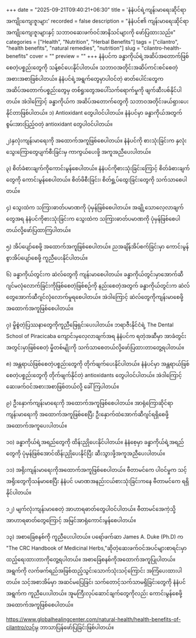 +++
date = "2025-09-21T09:40:21+06:30"
title = 'နံနံပင်ရဲ့ကျန်းမာရေးဆိုင်ရာ အကျိုးကျေးဇူးများ'
recorded = false
description = "နံနံပင်၏ ကျန်းမာရေးဆိုင်ရာ အကျိုးကျေးဇူးများနှင့် သဘာဝဆေးဖက်ဝင်အာနိသင်များကို ဖော်ပြထားသည်။"
categories = ["Health", "Nutrition", "Herbal Benefits"]
tags = ["cilantro", "health benefits", "natural remedies", "nutrition"]
slug = "cilantro-health-benefits"
cover = ""
preview = ""
+++
နံနံပင်က ခန္ဓာကိုယ်ရဲ့အဆိပ်အတောက်ဖြစ်စေတဲ့ပစ္စည်းတွေကို သန့်စင်ပေးနိုင်ပါတယ်။ သဘာဝအတိုင်းအဆိပ်ကင်းစင်စေတဲ့အစားအစာဖြစ်ပါတယ်။ နံနံပင်ရဲ့အရွက်တွေမှာပါဝင်တဲ့ ဓာတ်ပေါင်းတွေက အဆိပ်အတောက်ပစ္စည်းတွေမှ တစ်ရှုးတွေအပေါ်သက်ရောက်မှုကို ဖျက်ဆီးပစ်နိုင်ပါတယ်။ အဲဒါကြောင့် ခန္ဓာကိုယ်က အဆိပ်အတောက်တွေကို သဘာဝအတိုင်းဖယ်ရှားပေးနိုင်တာဖြစ်ပါတယ်။
၁) Antioxidant တွေပါဝင်ပါတယ်။
နံနံပင်မှာ ခန္ဓာကိုယ်အတွက် စွမ်းအားပြည့်ဝတဲ့ antioxidant တွေပါဝင်ပါတယ်။

၂)နှလုံးကျန်းမာရေးကို အထောက်အကူဖြစ်စေပါတယ်။
နံနံပင်ကို စားသုံးခြင်းက နှလုံးသွေးကြောတွေပျက်စီးခြင်းမှ ကာကွယ်ပေးဖို့ အကူအညီပေးပါတယ်။

၃) စိတ်ခံစားချက်ကိုကောင်းမွန်စေပါတယ်။
နံနံပင်ကိုစားသုံးခြင်းကြောင့် စိတ်ခံစားချက်တွေကို ကောင်းမွန်စေပါတယ်။ စိတ်ဖိစီးခြင်း၊ စိတ်ရှု့ပ်ထွေးခြင်းတွေကို သက်သာစေပါတယ်။

၄) သွေးထဲက သကြားဓာတ်ပမာဏကို ပုံမှန်ဖြစ်စေပါတယ်။
အချို့သောလေ့လာချက်တွေအရ နံနံပင်ကိုစားသုံးခြင်းက သွေးထဲက သကြားဓာတ်ပမာဏကို ပုံမှန်ဖြစ်စေပါတယ်လို့ဖော်ပြထာကြပါတယ်။

၅) အိပ်ပျော်စေဖို့ အထောက်အကူဖြစ်စေပါတယ်။
ညအချိန်အိပ်စက်ခြင်းမှာ ကောင်းမွန်စွာအိပ်ပျော်စေဖို့ ကူညီပေးနိုင်ပါတယ်။

၆) ခန္ဓာကိုယ်တွင်းက ဆဲလ်တွေကို ကျန်းမာစေပါတယ်။
ခန္ဓာကိုယ်တွင်းမှာအောက်ဆီဂျင်မလုံလောက်ခြင်းကိုဖြစ်စေတဲ့ဖြစ်စဉ်ကို နည်းစေတဲ့အတွက် ခန္ဓာကိုယ်တွင်းက ဆဲလ်တွေအောက်ဆီဂျင်လုံလောက်မှုရစေပါတယ်။ အဲဒါကြောင့် ဆဲလ်တွေကိုကျန်းမာစေဖို့ အထောက်အကူဖြစ်စေပါတယ်။

၇) မှိုစွဲတဲ့ပြဿနာတွေကိုကူညီဖြေရှင်းပေးပါတယ်။
ဘရာဇီးနိုင်ငံရဲ့ The Dental School of Piracicaba ကျောင်းမှလေ့လာချက်အရ နံနံပင်က ရတဲ့အဆီမှာ အာခံတွင်းအတွင်းမှာဖြစ်စေတဲ့ မှိုတစ်မျိုးကို သက်သာစေတယ်လို့ဖော်ပြထားတာတွေ့ရပါတယ်။

၈) အန္တရာယ်ဖြစ်စေတဲ့ပစ္စည်းတွေကို တိုက်ဖျက်ပေးနိုင်ပါတယ်။
နံနံပင်မှာ အန္တရာယ်ဖြစ်စေတဲ့ပစ္စည်းတွေကို တိုက်ဖျက်နိုင်တဲ့ antioxidants တွေပါဝင်ပါတယ်။ အဲဒါကြောင့် ဆေးဖက်ဝင်အစားအစာဖြစ်တယ်လို့ ခေါ်ကြပါတယ်။

၉) ဦးနှောက်ကျန်းမာရေးကို အထောက်အကူဖြစ်စေပါတယ်။
အာရုံကြောဆိုင်ရာကျန်းမာရေးကို အထောက်အကူဖြစ်စေပြီး ဦးနှောက်ထဲအောက်ဆီဂျင်ရရှိစေဖို့ အထောက်အကူပေးပါတယ်။

၁၀) ခန္ဓာကိုယ်ရဲ့အရည်တွေကို ထိန်းညှိုပေးနိုင်ပါတယ်။
နံနံစေ့မှာ ခန္ဓာကိုယ်ရဲ့အရည်တွေကို ပုံမှန်ဖြစ်အောင်ထိန်းညှိုပေးနိုင်ပြီး ဆီးသွားဖို့အကူအညီပေးပါတယ်။

၁၁) အရိုးကျန်းမာရေးကိုအထောက်အကူဖြစ်စေပါတယ်။
ဗီတာမင်ကေ ပါဝင်မှုက သင့်အရိုးတွေကိုသန်မာစေပြီး နံနံပင် ပမာဏအနည်းငယ်စားသုံးခြင်းကနေ ဗီတာမင်ကေ ရရှိနိုင်ပါတယ်။

၁၂) မျက်လုံးကျန်းမာစေတဲ့ အာဟာရဓာတ်တွေပါဝင်ပါတယ်။
ဗီတာမင်အေကဲ့သို့ အာဟာရဓာတ်တွေကြောင့် အမြင်အာရုံကောင်းမွန်စေပါတယ်။

၁၃) အစာခြေစနစ်ကို ကူညီပေးပါတယ်။
ပရော်ဖက်ဆာ James A. Duke (Ph.D) က "The CRC Handbook of Medicinal Herbs,"ဆိုတဲ့ဆေးဖက်ဝင်အပင်များစာရင်းမှာ ထည့်ရေးထားတာကိုတွေ့ရပါတယ်။ အစာခြေစနစ်ကိုအထောက်အကူပြုပါတယ်။ အရွက်ကို လက်ဖက်ရည်အဖြစ်ထည့်သွင်းသောက်သုံးသင့်ကြောင်း အကြံပေးထားပါတယ်။ သင့်အစာအိမ်မှာ အဆင်မပြေခြင်၊ သက်တောင့်သက်သာမရှိခြင်းတွေကို နံနံပင်အရွက်က ကူညီပေးပါတယ်။ အူမကြီးလုပ်ဆောင်ချက်တွေကိုလည်း ကောင်းမွန်စေဖို့ အထောက်အကူဖြစ်စေပါတယ်။

https://www.globalhealingcenter.com/natural-health/health-benefits-of-cilantro/လင့်မှ ဘာသာပြန်ဖော်ပြခြင်းဖြစ်ပါတယ်။ 